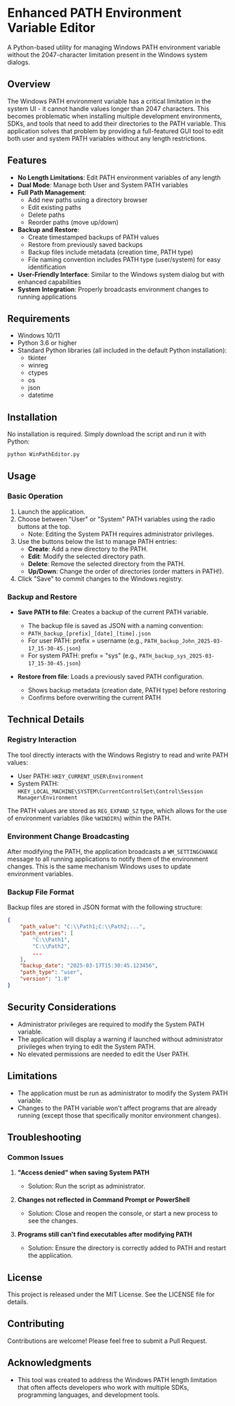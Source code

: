 # Enhanced PATH Environment Variable Editor

A Python-based utility for managing Windows PATH environment variable without the 2047-character limitation present in the Windows system dialogs.

## Overview

The Windows PATH environment variable has a critical limitation in the system UI - it cannot handle values longer than 2047 characters. This becomes problematic when installing multiple development environments, SDKs, and tools that need to add their directories to the PATH variable. This application solves that problem by providing a full-featured GUI tool to edit both user and system PATH variables without any length restrictions.

## Features

- **No Length Limitations**: Edit PATH environment variables of any length
- **Dual Mode**: Manage both User and System PATH variables
- **Full Path Management**:
  - Add new paths using a directory browser
  - Edit existing paths
  - Delete paths
  - Reorder paths (move up/down)
- **Backup and Restore**:
  - Create timestamped backups of PATH values
  - Restore from previously saved backups
  - Backup files include metadata (creation time, PATH type)
  - File naming convention includes PATH type (user/system) for easy identification
- **User-Friendly Interface**: Similar to the Windows system dialog but with enhanced capabilities
- **System Integration**: Properly broadcasts environment changes to running applications

## Requirements

- Windows 10/11
- Python 3.6 or higher
- Standard Python libraries (all included in the default Python installation):
  - tkinter
  - winreg
  - ctypes
  - os
  - json
  - datetime

## Installation

No installation is required. Simply download the script and run it with Python:

```bash
python WinPathEditor.py
```

## Usage

### Basic Operation

1. Launch the application.
2. Choose between "User" or "System" PATH variables using the radio buttons at the top.
   - Note: Editing the System PATH requires administrator privileges.
3. Use the buttons below the list to manage PATH entries:
   - **Create**: Add a new directory to the PATH.
   - **Edit**: Modify the selected directory path.
   - **Delete**: Remove the selected directory from the PATH.
   - **Up/Down**: Change the order of directories (order matters in PATH!).
4. Click "Save" to commit changes to the Windows registry.

### Backup and Restore

- **Save PATH to file**: Creates a backup of the current PATH variable.
  - The backup file is saved as JSON with a naming convention:
  - `PATH_backup_[prefix]_[date]_[time].json`
  - For user PATH: prefix = username (e.g., `PATH_backup_John_2025-03-17_15-30-45.json`)
  - For system PATH: prefix = "sys" (e.g., `PATH_backup_sys_2025-03-17_15-30-45.json`)

- **Restore from file**: Loads a previously saved PATH configuration.
  - Shows backup metadata (creation date, PATH type) before restoring
  - Confirms before overwriting the current PATH

## Technical Details

### Registry Interaction

The tool directly interacts with the Windows Registry to read and write PATH values:
- User PATH: `HKEY_CURRENT_USER\Environment`
- System PATH: `HKEY_LOCAL_MACHINE\SYSTEM\CurrentControlSet\Control\Session Manager\Environment`

The PATH values are stored as `REG_EXPAND_SZ` type, which allows for the use of environment variables (like `%WINDIR%`) within the PATH.

### Environment Change Broadcasting

After modifying the PATH, the application broadcasts a `WM_SETTINGCHANGE` message to all running applications to notify them of the environment changes. This is the same mechanism Windows uses to update environment variables.

### Backup File Format

Backup files are stored in JSON format with the following structure:

```json
{
    "path_value": "C:\\Path1;C:\\Path2;...",
    "path_entries": [
        "C:\\Path1",
        "C:\\Path2",
        ...
    ],
    "backup_date": "2025-03-17T15:30:45.123456",
    "path_type": "user",
    "version": "1.0"
}
```

## Security Considerations

- Administrator privileges are required to modify the System PATH variable.
- The application will display a warning if launched without administrator privileges when trying to edit the System PATH.
- No elevated permissions are needed to edit the User PATH.

## Limitations

- The application must be run as administrator to modify the System PATH variable.
- Changes to the PATH variable won't affect programs that are already running (except those that specifically monitor environment changes).

## Troubleshooting

### Common Issues

1. **"Access denied" when saving System PATH**
   - Solution: Run the script as administrator.

2. **Changes not reflected in Command Prompt or PowerShell**
   - Solution: Close and reopen the console, or start a new process to see the changes.

3. **Programs still can't find executables after modifying PATH**
   - Solution: Ensure the directory is correctly added to PATH and restart the application.

## License

This project is released under the MIT License. See the LICENSE file for details.

## Contributing

Contributions are welcome! Please feel free to submit a Pull Request.

## Acknowledgments

- This tool was created to address the Windows PATH length limitation that often affects developers who work with multiple SDKs, programming languages, and development tools.
